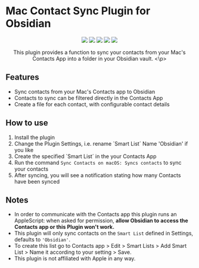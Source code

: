 # Mac Contact Sync Plugin for Obsidian

<p align="center">
	<img src="https://img.shields.io/github/manifest-json/v/motschel123/Mac-Contact-Sync-Obsidian?color=blue">
    <img src="https://img.shields.io/github/release-date/motschel123/Mac-Contact-Sync-Obsidian">
	<img src="https://img.shields.io/github/license/motschel123/Mac-Contact-Sync-Obsidian">
	<img src="https://img.shields.io/github/downloads/motschel123/Mac-Contact-Sync-Obsidian/total">
	<img src="https://img.shields.io/github/issues/motschel123/Mac-Contact-Sync-Obsidian">
</p>

<p align="center">
This plugin provides a function to sync your contacts from your Mac's Contacts App into a folder in your Obsidian vault.
<\p>
	
## Features

- Sync contacts from your Mac's Contacts app to Obsidian
- Contacts to sync can be filtered directly in the Contacts App
- Create a file for each contact, with configurable contact details

## How to use

1. Install the plugin
2. Change the Plugin Settings, i.e. rename ´Smart List´ Name 'Obsidian' if you like
3. Create the specified ´Smart List´ in the your Contacts App 
4. Run the command `Sync Contacts on macOS: Syncs contacts` to sync your contacts
5. After syncing, you will see a notification stating how many Contacts have been synced

## Notes
- In order to communicate with the Contacts app this plugin runs an AppleScript: when asked for permission, **allow Obsidian to access the Contacts app or this Plugin won't work.** 
- This plugin will only sync contacts on the `Smart List` defined in Settings, defaults to `'Obsidian'`.
- To create this list go to Contacts app > Edit > Smart Lists > Add Smart List > Name it according to your setting > Save.
- This plugin is not affiliated with Apple in any way.

